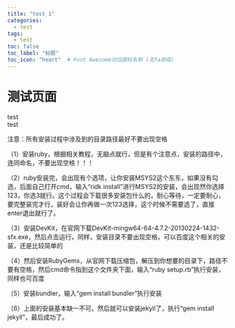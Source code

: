 ```yaml
---
title: "test 1"
categories:
  - test
tags:
  - test
toc: false
toc_label: "标题"
toc_icon: "heart"  # Font Awesome对应图标名称 (无fa前缀)	
---
```

# 测试页面

test    
test    

注意：所有安装过程中涉及到的目录路径最好不要出现空格

（1）安装ruby，根据相关教程，无脑点就行，但是有个注意点，安装的路径中，连同命名，不要出现空格！！！

（2）ruby安装完，会出现有个选项，让你安装MSYS2这个东东，如果没有勾选，后面自己打开cmd，输入“ridk install”进行MSYS2的安装，会出现然你选择123，你选3就行。这个过程会下载很多安装包什么的，耐心等待，一定要耐心，要完整装完才行，装好会让你再做一次123选择，这个时候不需要选了，直接enter退出就行了。

（3）安装DevKit，在官网下载DevKit-mingw64-64-4.7.2-20130224-1432-sfx.exe，然后点击运行，同样，安装目录不要出现空格，可以百度这个相关的安装，还是比较简单的

（4）然后安装RubyGems，从官网下载压缩包，解压到你想要的目录下，路径不要有空格，然后cmd命令指到这个文件夹下面，输入“ruby setup.rb”执行安装，同样也可百度

（5）安装bundler，输入“gem install bundler”执行安装

（6）上面的安装基本缺一不可，然后就可以安装jekyll了，执行“gem install jekyll”，最后成功了。